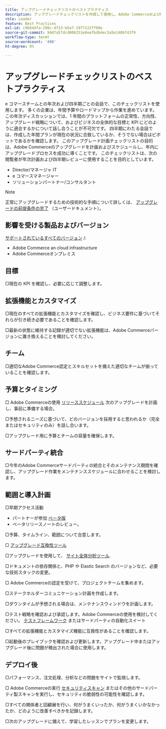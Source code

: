 ```yaml
---
title: アップグレードチェックリストのベストプラクティス
description: アップグレードチェックリストを作成して使用し、Adobe CommerceおよびMagento Open Sourceアップグレード戦略を計画する方法を説明します。
role: Leader
feature: Best Practices
exl-id: c9b644fa-290c-4f33-b5a7-19f7122ff08e
source-git-commit: 94d7a57dcd006251e8eefbdb4ec3a5e140bf43f9
workflow-type: tm+mt
source-wordcount: '498'
ht-degree: 0%

---
```


# アップグレードチェックリストのベストプラクティス

e コマースチームとの年次および四半期ごとの会話で、このチェックリストを使用します。 多くの企業は、年間予算やロードマップから作業を進めています。 この年次ディスカッションでは、1 年間のプラットフォームの正常性、方向性、アップグレード戦略について、およびビジネスの全体的な目標と KPI にどのように適合するかについて話し合うことが不可欠です。 四半期にわたる会話では、作成した年間プランが現在の状況に合致しているか、そうでない場合はピボットであるかを確認します。 このアップグレード計画チェックリストの目的は、Adobe Commerceのアップグレードを計画およびスケジュールし、年内にアップグレードプロセスを成功に導くことです。 このチェックリストは、次の閲覧者が年次計画および四半期レビューに使用することを目的としています。

- Director/マネージャ IT
- e コマースマネージャー
- ソリューションパートナー/コンサルタント

>[!NOTE]
>
>正常にアップグレードするための技術的な手順について詳しくは、 [アップグレードの前提条件の完了](../../../upgrade/prepare/prerequisites.md) （ユーザードキュメント）。

## 影響を受ける製品およびバージョン

[サポートされているすべてのバージョン](../../../release/versions.md) /:

- Adobe Commerce an cloud infrastructure
- Adobe Commerceオンプレミス

## 目標

▢現在の KPI を確認し、必要に応じて調整します。

## 拡張機能とカスタマイズ

▢現在のすべての拡張機能とカスタマイズを確認し、ビジネス要件に基づいてそれらが引き続き必要であることを確認します。

▢最新の状態に維持する記録が適切でない拡張機能は、Adobe Commerceバージョンに置き換えることを検討してください。

## チーム

▢適切なAdobe Commerce認定とスキルセットを備えた適切なチームが揃っていることを確認します。

## 予算とタイミング

▢ Adobe Commerceの使用 [リリーススケジュール](../../../release/schedule.md) 次のアップグレードを計画し、事前に準備する場合。

▢予想されるニーズに基づいて、どのバージョンを採用すると思われるか（完全またはセキュリティのみ）を話し合います。

▢アップグレード用に予算とチームの容量を確保します。

## サードパーティ統合

▢今年のAdobe Commerceサードパーティの統合とそのメンテナンス期間を確認し、アップグレード作業をメンテナンススケジュールに合わせることを検討します。

## 範囲と導入計画

▢早期アクセス活動

- パートナーが参加 [ベータ版](../../../release/beta.md)
- ベータリリースノートのレビュー。

▢予算、タイムライン、範囲について合意します。

▢ [アップグレード互換性ツール](../../../upgrade/upgrade-compatibility-tool/overview.md)

▢アップグレードを使用して、 [サイト全体分析ツール](../../../tools/site-wide-analysis-tool/intro.md).

▢ドキュメントの依存関係と、PHP や Elastic Search のバージョンなど、必要な技術スタックの変更。

▢ Adobe Commerceの認定を受けて、プロジェクトチームを集めます。

▢ステークホルダーコミュニケーション計画を作成します。

▢ダウンタイムが予想される場合は、メンテナンスウィンドウを計画します。

▢テスト戦略を確認および承認します。Adobe Commerceの使用を検討してください。 [テストフレームワーク](https://developer.adobe.com/commerce/testing/) またはサードパーティの自動化スイート

▢すべての拡張機能とカスタマイズ機能に互換性があることを確認します。

▢起動後のプレイブックを確認および更新します。アップグレード中またはアップグレード後に問題が検出された場合に使用します。

## デプロイ後

▢パフォーマンス、注文処理、分析などの問題をサイトで監視します。

▢ Adobe Commerceの実行 [セキュリティスキャン](https://account.magento.com/scanner/dashboard/) またはその他のサードパーティ製スキャンを実行し、セキュリティの脆弱性の可能性を確認します。

▢すべての関係者と回顧展を行い、何がうまくいったか、何がうまくいかなかったか、どのように改善すべきかを記録します。

▢次のアップグレードに備えて、学習したレッスンでプランを変更します。
